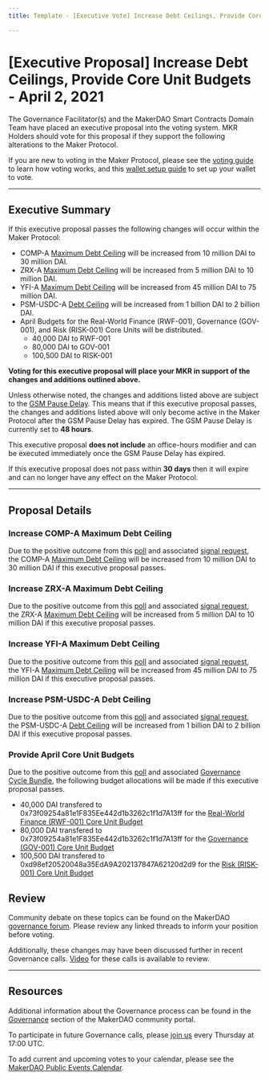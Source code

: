 ```yaml
---
title: Template - [Executive Vote] Increase Debt Ceilings, Provide Core Unit Budgets - April 2, 2021

---
```

# [Executive Proposal] Increase Debt Ceilings, Provide Core Unit Budgets - April 2, 2021

The Governance Facilitator(s) and the MakerDAO Smart Contracts Domain Team have placed an executive proposal into the voting system. MKR Holders should vote for this proposal if they support the following alterations to the Maker Protocol.

If you are new to voting in the Maker Protocol, please see the [voting guide](https://community-development.makerdao.com/en/learn/governance/how-voting-works/) to learn how voting works, and this [wallet setup guide](https://community-development.makerdao.com/en/learn/governance/voting-setup/) to set up your wallet to vote. 

---

## Executive Summary

If this executive proposal passes the following changes will occur within the Maker Protocol:
- COMP-A [Maximum Debt Ceiling](https://community-development.makerdao.com/en/learn/governance/module-dciam/) will be increased from 10 million DAI to 30 million DAI.
- ZRX-A [Maximum Debt Ceiling](https://community-development.makerdao.com/en/learn/governance/module-dciam/) will be increased from 5 million DAI to 10 million DAI.
- YFI-A [Maximum Debt Ceiling](https://community-development.makerdao.com/en/learn/governance/module-dciam/) will be increased from 45 million DAI to 75 million DAI.
- PSM-USDC-A [Debt Ceiling](https://community-development.makerdao.com/en/learn/governance/param-debt-ceiling) will be increased from 1 billion DAI to 2 billion DAI.
- April Budgets for the Real-World Finance (RWF-001), Governance (GOV-001), and Risk (RISK-001) Core Units will be distributed.
  - 40,000 DAI to RWF-001 
  - 80,000 DAI to GOV-001 
  - 100,500 DAI to RISK-001 

**Voting for this executive proposal will place your MKR in support of the changes and additions outlined above.**

Unless otherwise noted, the changes and additions listed above are subject to the [GSM Pause Delay](https://community-development.makerdao.com/en/learn/governance/param-gsm-pause-delay). This means that if this executive proposal passes, the changes and additions listed above will only become active in the Maker Protocol after the GSM Pause Delay has expired. The GSM Pause Delay is currently set to **48 hours**.

This executive proposal **does not include** an office-hours modifier and can be executed immediately once the GSM Pause Delay has expired.

If this executive proposal does not pass within **30 days** then it will expire and can no longer have any effect on the Maker Protocol. 

---

## Proposal Details

### Increase COMP-A Maximum Debt Ceiling

Due to the positive outcome from this [poll](https://vote.makerdao.com/polling/QmU1YX41) and associated [signal request](https://forum.makerdao.com/t/signal-request-adjust-comp-a-dc-iam-line/6992), the COMP-A [Maximum Debt Ceiling](https://community-development.makerdao.com/en/learn/governance/module-dciam/) will be increased from 10 million DAI to 30 million DAI if this executive proposal passes.

### Increase ZRX-A Maximum Debt Ceiling

Due to the positive outcome from this [poll](https://vote.makerdao.com/polling/QmQf3M48) and associated [signal request](https://forum.makerdao.com/t/signal-request-adjust-zrx-a-dc-iam-line/6993), the ZRX-A [Maximum Debt Ceiling](https://community-development.makerdao.com/en/learn/governance/module-dciam/) will be increased from 5 million DAI to 10 million DAI if this executive proposal passes.

### Increase YFI-A Maximum Debt Ceiling

Due to the positive outcome from this [poll](https://vote.makerdao.com/polling/QmQW5iXw) and associated [signal request](https://forum.makerdao.com/t/signal-request-adjust-yfi-a-dc-iam-line/7055), the YFI-A [Maximum Debt Ceiling](https://community-development.makerdao.com/en/learn/governance/module-dciam/) will be increased from 45 million DAI to 75 million DAI if this executive proposal passes.

### Increase PSM-USDC-A Debt Ceiling

Due to the positive outcome from this [poll](https://vote.makerdao.com/polling/QmUsKRJj) and associated [signal request](https://forum.makerdao.com/t/signal-request-adjust-psm-usdc-dc/7072), the PSM-USDC-A [Debt Ceiling](https://community-development.makerdao.com/en/learn/governance/param-debt-ceiling) will be increased from 1 billion DAI to 2 billion DAI if this executive proposal passes.

### Provide April Core Unit Budgets

Due to the positive outcome from this [poll](https://vote.makerdao.com/polling/QmS2rykD) and associated [Governance Cycle Bundle](https://vote.makerdao.com/executive/approve-march-2021-governance-cycle-bundle?network=mainnet#proposal-detail), the following budget allocations will be made if this executive proposal passes.
  - 40,000 DAI transfered to 0x73f09254a81e1F835Ee442d1b3262c1f1d7A13ff for the [Real-World Finance (RWF-001) Core Unit Budget](https://forum.makerdao.com/t/mip40c2-sp1-modify-core-unit-budget-real-world-finance/6225)
  - 80,000 DAI transfered to 0x73f09254a81e1F835Ee442d1b3262c1f1d7A13ff for the [Governance (GOV-001) Core Unit Budget](https://forum.makerdao.com/t/mip40c2-sp3-core-unit-budget-gov-001/6349)
  - 100,500 DAI transfered to 0xd98ef20520048a35EdA9A202137847A62120d2d9 for the [Risk (RISK-001) Core Unit Budget](https://forum.makerdao.com/t/mip40c2-sp2-add-core-unit-budget-risk-core-unit/6343)

## Review

Community debate on these topics can be found on the MakerDAO [governance forum](https://forum.makerdao.com/). Please review any linked threads to inform your position before voting.

Additionally, these changes may have been discussed further in recent Governance calls. [Video](https://www.youtube.com/playlist?list=PLLzkWCj8ywWNq5-90-Id6VPSsrk4OWVan) for these calls is available to review.

---

## Resources

Additional information about the Governance process can be found in the [Governance](https://community-development.makerdao.com/en/learn/governance) section of the MakerDAO community portal.

To participate in future Governance calls, please [join us](https://github.com/makerdao/community/tree/master/governance/governance-and-risk-meetings) every Thursday at 17:00 UTC.

To add current and upcoming votes to your calendar, please see the [MakerDAO Public Events Calendar](https://calendar.google.com/calendar/embed?src=makerdao.com_3efhm2ghipksegl009ktniomdk%40group.calendar.google.com&ctz=UTC&mode=week&showCalendars=0&showPrint=0).
